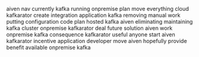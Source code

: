 aiven nav currently kafka running onpremise plan move everything cloud kafkarator create integration application kafka removing manual work putting configuration code plan hosted kafka aiven eliminating maintaining kafka cluster onpremise kafkarator deal future solution aiven work onpremise kafka consequence kafkarator useful anyone start aiven kafkarator incentive application developer move aiven hopefully provide benefit available onpremise kafka